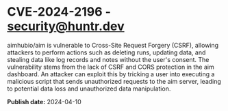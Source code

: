 # CVE-2024-2196 - security@huntr.dev

aimhubio/aim is vulnerable to Cross-Site Request Forgery (CSRF), allowing attackers to perform actions such as deleting runs, updating data, and stealing data like log records and notes without the user's consent. The vulnerability stems from the lack of CSRF and CORS protection in the aim dashboard. An attacker can exploit this by tricking a user into executing a malicious script that sends unauthorized requests to the aim server, leading to potential data loss and unauthorized data manipulation.

**Publish date:** 2024-04-10
